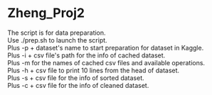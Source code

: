 # Zheng_Proj2
The script is for data preparation.  
Use ./prep.sh to launch the script.  
Plus -p + dataset's name to start preparation for dataset in Kaggle.  
Plus -i + csv file's path for the info of cached dataset.  
Plus -m for the names of cached csv files and available operations.  
Plus -h + csv file to print 10 lines from the head of dataset.  
Plus -s + csv file for the info of sorted dataset.  
Plus -c + csv file for the info of cleaned dataset.  